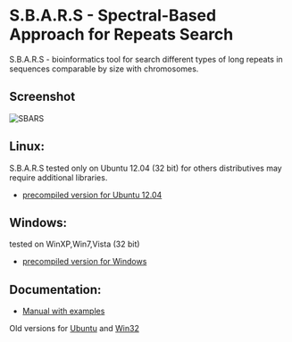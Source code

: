 S.B.A.R.S - Spectral-Based Approach for Repeats Search
=====

S.B.A.R.S - bioinformatics tool for search different types of long repeats in sequences comparable by size with chromosomes.

Screenshot
----------------
![SBARS](https://github.com/mpyatkov/sbars/blob/master/screenshot/SBARS.png)

Linux:  
----------------
S.B.A.R.S tested only on Ubuntu 12.04 (32 bit) for others distributives may require additional libraries.

* [precompiled version for Ubuntu 12.04](https://github.com/mpyatkov/sbars/raw/master/SBARS_linux.zip)

Windows:  
----------------
tested on WinXP,Win7,Vista (32 bit)

* [precompiled version for Windows](https://github.com/mpyatkov/sbars/raw/master/SBARS_win.zip)

Documentation:  
----------------

* [Manual with examples](https://github.com/mpyatkov/sbars/raw/master/SBARS.pdf)

Old versions for [Ubuntu](https://github.com/mpyatkov/sbars/raw/master/SBARS_linux_old.zip) and [Win32](https://github.com/mpyatkov/sbars/raw/master/SBARS_linux_old.zip)